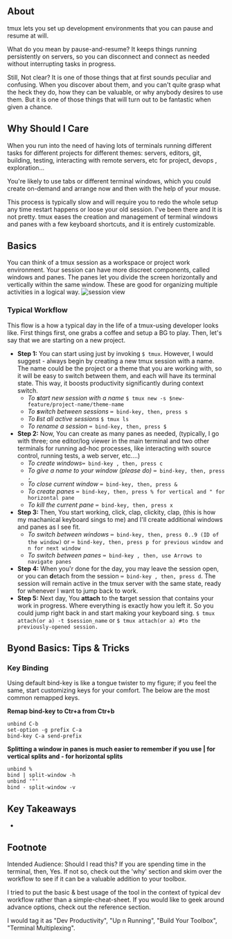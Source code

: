 ## About

tmux lets you set up development environments that you can pause and resume at will. 

What do you mean by pause-and-resume?
It keeps things running persistently on servers, so you can disconnect and connect as needed without interrupting tasks in progress.

Still, Not clear?
It is one of those things that at first sounds peculiar and confusing. When you discover about them, and you can't quite grasp what the heck they do, how they can be valuable, or why anybody desires to use them. But it is one of those things that will turn out to be fantastic when given a chance.

## Why Should I Care

When you run into the need of having lots of terminals running different tasks for different projects for different themes: servers, editors, git, building, testing, interacting with remote servers, etc for project, devops , exploration… 

You're likely to use tabs or different terminal windows, which you could create on-demand and arrange now and then with the help of your mouse. 

This process is typically slow and will require you to redo the whole setup any time restart happens or loose your old session. I've been there and It is not pretty. tmux eases the creation and management of terminal windows and panes with a few keyboard shortcuts, and it is entirely customizable.

## Basics 
You can think of a tmux session as a workspace or project work environment. Your session can have more discreet components, called windows and panes. The panes let you divide the screen horizontally and vertically within the same window. These are good for organizing multiple activities in a logical way.
![session view](https://user-images.githubusercontent.com/82016952/114131171-bf73b800-991f-11eb-9fcd-f55798464769.png)

### Typical Workflow 
This flow is a how a typical day in the life of a tmux-using developer looks like. First things first, one grabs a coffee and setup a BG to play. Then, let's say that we are starting on a new project. 

- **Step 1:** You can start using just by invoking ```$ tmux```. However, I would suggest - always begin by creating a new tmux session with a name. The name could be the project or a theme that you are working with, so it will be easy to switch between them, and each will have its terminal state. This way, it boosts productivity significantly during context switch.
  - _To **s**tart new session with a name_ ```$ tmux new -s $new-feature/project-name/theme-name```
  - _To **s**witch between sessions_ ```⌨️ bind-key, then, press s```
  - _To **l**ist all active sessions_ ```$ tmux ls```
  - _To rename a session_ ```⌨️ bind-key, then, press $```
- **Step 2:** Now, You can create as many panes as needed, (typically, I go with three; one editor/log viewer in the main terminal and two other terminals for running ad-hoc processes, like interacting with source control, running tests, a web server, etc.…)
  - _To create windows_```⌨️ bind-key , then, press c```
  - _To give a name to your window (please do)_ ```⌨️ bind-key, then, press ,```
  - _To close current window_ ```⌨️ bind-key, then, press &``` 
  - _To create panes_ ```⌨️ bind-key, then, press % for vertical and " for horizontal pane```
  - _To kill the current pane_ ```⌨️ bind-key, then, press x```
- **Step 3:** Then, You start working, click, clap, clickity, clap, (this is how my machanical keyboard sings to me) and I'll create additional windows and panes as I see fit.
  - _To switch between windows_ ```⌨️ bind-key, then, press 0..9 (ID of the window)``` or ```⌨️ bind-key, then, press p for previous window and n for next window``` 
  - _To switch between panes_ ```⌨️ bind-key , then, use Arrows to navigate panes```
- **Step 4:** When you'r done for the day, you may leave the session open, or you can **d**etach from the session ```⌨️ bind-key , then, press d```. The session will remain active in the tmux server with the same state, ready for whenever I want to jump back to work.
- **Step 5:** Next day, You **attach** to the **t**arget session that contains your work in progress. Where everything is exactly how you left it. So you could jump right back in and start making your keyboard sing. ```$ tmux attach(or a) -t $session_name``` or ```$ tmux attach(or a) #to the previously-opened session.``` 

## Byond Basics: Tips & Tricks

### Key Binding

Using default bind-key is like a tongue twister to my figure; if you feel the same, start customizing keys for your comfort. The below are the most common remapped keys. 

**Remap bind-key to Ctr+a from Ctr+b**
```shell
unbind C-b
set-option -g prefix C-a
bind-key C-a send-prefix
```

**Splitting a window in panes is much easier to remember if you use | for vertical splits and - for horizontal splits**
```shell
unbind %
bind | split-window -h    
unbind '"'
bind - split-window -v    
````

## Key Takeaways
- 

## Footnote
Intended Audience: Should I read this? If you are spending time in the terminal, then, Yes. If not so, check out the 'why' section and skim over the workflow to see if it can be a valuable addition to your toolbox.

I tried to put the basic & best usage of the tool in the context of typical dev workflow rather than a simple-cheat-sheet. If you would like to geek around advance options, check out the reference section. 


I would tag it as "Dev Productivity", "Up n Running", "Build Your Toolbox", "Terminal Multiplexing". 

